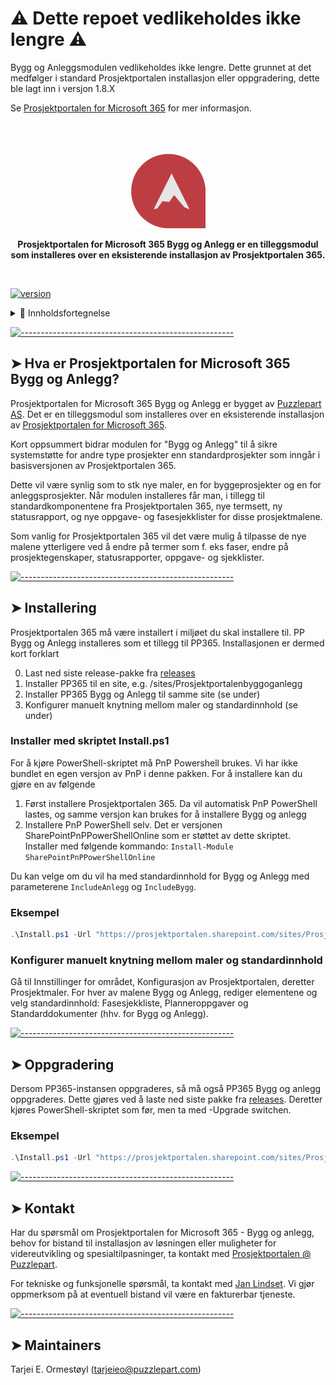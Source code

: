 # ⚠️ Dette repoet vedlikeholdes ikke lengre  ⚠️

Bygg og Anleggsmodulen vedlikeholdes ikke lengre. Dette grunnet at det medfølger i standard Prosjektportalen installasjon eller oppgradering, dette ble lagt inn i versjon 1.8.X

 Se <a href="https://github.com/Puzzlepart/prosjektportalen365">Prosjektportalen for Microsoft 365</a> for mer informasjon.
<br /><br /><br /><br />

<!-- ⚠️ This README has been generated from the file(s) ".README" ⚠️--><p align="center">
  <img src="https://github.com/Puzzlepart/prosjektportalen365/blob/main/assets/PP365%20Piktogram%20Flat%20DIGITAL.png" alt="Logo" width="119" height="119" />
</p> <p align="center">
  <b>Prosjektportalen for Microsoft 365 Bygg og Anlegg er en tilleggsmodul som installeres over en eksisterende installasjon av Prosjektportalen 365.</b></br>
  <sub><sub>
</p>



<br />


[![version](https://img.shields.io/badge/version-1.0.3-green.svg)](https://semver.org)

<details>
<summary>📖 Innholdsfortegnelse</summary>
<br />

[![-----------------------------------------------------](https://raw.githubusercontent.com/andreasbm/readme/master/assets/lines/cut.png)](#table-of-contents)

## ➤ Table of Contents

* [➤ Hva er Prosjektportalen for Microsoft 365 Bygg og Anlegg?](#-hva-er-prosjektportalen-for-microsoft-365-bygg-og-anlegg)
* [➤ Installering](#-installering)
	* [Installer med skriptet Install.ps1](#installer-med-skriptet-installps1)
	* [Eksempel](#eksempel)
	* [Konfigurer manuelt knytning mellom maler og standardinnhold](#konfigurer-manuelt-knytning-mellom-maler-og-standardinnhold)
* [➤ Oppgradering](#-oppgradering)
	* [Eksempel](#eksempel-1)
* [➤ Kontakt](#-kontakt)
* [➤ Maintainers](#-maintainers)
</details>


[![-----------------------------------------------------](https://raw.githubusercontent.com/andreasbm/readme/master/assets/lines/cut.png)](#hva-er-prosjektportalen-for-microsoft-365-bygg-og-anlegg)

## ➤ Hva er Prosjektportalen for Microsoft 365 Bygg og Anlegg?

Prosjektportalen for Microsoft 365 Bygg og Anlegg er bygget av <a href="http://www.puzzlepart.com">Puzzlepart AS</a>. Det er en tilleggsmodul som installeres over en eksisterende installasjon av <a href="https://github.com/Puzzlepart/prosjektportalen365">Prosjektportalen for Microsoft 365</a>.

Kort oppsummert bidrar modulen for "Bygg og Anlegg" til å sikre systemstøtte for andre type prosjekter enn standardprosjekter som inngår i basisversjonen av Prosjektportalen 365.

Dette vil være synlig som to stk nye maler, en for byggeprosjekter og en for anleggsprosjekter.
Når modulen installeres får man, i tillegg til standardkomponentene fra Prosjektportalen 365, nye termsett, ny statusrapport, og nye oppgave- og fasesjekklister for disse prosjektmalene.

Som vanlig for Prosjektportalen 365 vil det være mulig å tilpasse de nye malene ytterligere ved å endre på termer som f. eks faser, endre på prosjektegenskaper, statusrapporter, oppgave- og sjekklister. 


[![-----------------------------------------------------](https://raw.githubusercontent.com/andreasbm/readme/master/assets/lines/cut.png)](#installering)

## ➤ Installering

Prosjektportalen 365 må være installert i miljøet du skal installere til. PP Bygg og Anlegg installeres som et tillegg til PP365. Installasjonen er dermed kort forklart

0. Last ned siste release-pakke fra [releases](https://github.com/Puzzlepart/prosjektportalen365-bygganlegg/releases)
1. Installer PP365 til en site, e.g. /sites/Prosjektportalenbyggoganlegg
2. Installer PP365 Bygg og Anlegg til samme site (se under)
3. Konfigurer manuelt knytning mellom maler og standardinnhold (se under)

### Installer med skriptet Install.ps1

For å kjøre PowerShell-skriptet må PnP Powershell brukes. Vi har ikke bundlet en egen versjon av PnP i denne pakken. For å installere kan du gjøre en av følgende

1. Først installere Prosjektportalen 365. Da vil automatisk PnP PowerShell lastes, og samme versjon kan brukes for å installere Bygg og anlegg
2. Installere PnP PowerShell selv. Det er versjonen SharePointPnPPowerShellOnline som er støttet av dette skriptet. Installer med følgende kommando: `Install-Module SharePointPnPPowerShellOnline`

Du kan velge om du vil ha med standardinnhold for Bygg og Anlegg med parameterene `IncludeAnlegg` og `IncludeBygg`.

### Eksempel

```PowerShell
.\Install.ps1 -Url "https://prosjektportalen.sharepoint.com/sites/Prosjektportalenbyggoganlegg" -UseWebLogin -IncludeBygg -IncludeAnlegg
```

### Konfigurer manuelt knytning mellom maler og standardinnhold

Gå til Innstillinger for området, Konfigurasjon av Prosjektportalen, deretter Prosjektmaler. For hver av malene Bygg og Anlegg, rediger elementene og velg standardinnhold: Fasesjekkliste, Planneroppgaver og Standarddokumenter (hhv. for Bygg og Anlegg).


[![-----------------------------------------------------](https://raw.githubusercontent.com/andreasbm/readme/master/assets/lines/cut.png)](#oppgradering)

## ➤ Oppgradering

Dersom PP365-instansen oppgraderes, så må også PP365 Bygg og anlegg oppgraderes. Dette gjøres ved å laste ned siste pakke fra [releases](https://github.com/Puzzlepart/prosjektportalen365-bygganlegg/releases). Deretter kjøres PowerShell-skriptet som før, men ta med -Upgrade switchen.

### Eksempel

```PowerShell
.\Install.ps1 -Url "https://prosjektportalen.sharepoint.com/sites/Prosjektportalenbyggoganlegg" -UseWebLogin -Upgrade -IncludeBygg -IncludeAnlegg
```


[![-----------------------------------------------------](https://raw.githubusercontent.com/andreasbm/readme/master/assets/lines/cut.png)](#kontakt)

## ➤ Kontakt

Har du spørsmål om Prosjektportalen for Microsoft 365 - Bygg og anlegg, behov for bistand til installasjon av løsningen eller muligheter for videreutvikling og spesialtilpasninger, ta kontakt med <a href="mailto:prosjektportalen@puzzlepart.com">Prosjektportalen @ Puzzlepart</a>.

For tekniske og funksjonelle spørsmål, ta kontakt med <a href="mailto:jan.lindset@puzzlepart.com">Jan Lindset</a>. Vi gjør oppmerksom på at eventuell bistand vil være en fakturerbar tjeneste. 


[![-----------------------------------------------------](https://raw.githubusercontent.com/andreasbm/readme/master/assets/lines/cut.png)](#maintainers)

## ➤ Maintainers

Tarjei E. Ormestøyl (tarjeieo@puzzlepart.com)
